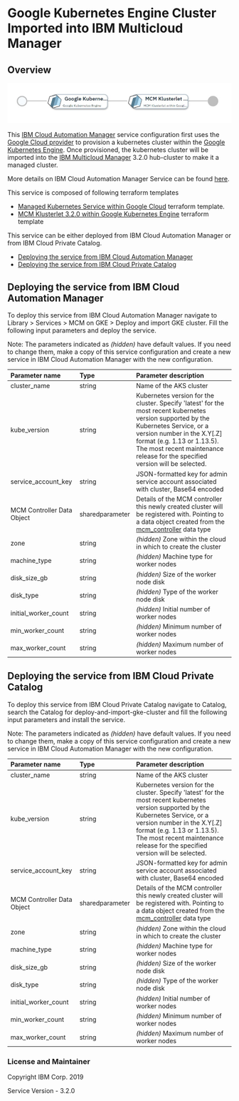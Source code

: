 # Google Kubernetes Engine Cluster Imported into IBM Multicloud Manager

## Overview
![alt text](./MCMonGKE.jpg)

This [IBM Cloud Automation Manager](https://www.ibm.com/support/knowledgecenter/en/SS2L37/product_welcome_cloud_automation_manager.html) service configuration first uses the [Google Cloud provider](https://www.terraform.io/docs/providers/google/index.html) to provision a kubernetes cluster within the [Google Kubernetes Engine](https://cloud.google.com/kubernetes-engine).  Once provisioned, the kubernetes cluster will be imported into the [IBM Multicloud Manager](https://www.ibm.com/support/knowledgecenter/en/SSBS6K_3.2.0/mcm/getting_started/introduction.html) 3.2.0 hub-cluster to make it a managed cluster.

More details on IBM Cloud Automation Manager Service can be found [here](https://www.ibm.com/support/knowledgecenter/en/SS2L37_3.2.1.0/cam_managing_services.html).

This service is composed of following terraform templates

- [Managed Kubernetes Service within Google Cloud](https://github.com/IBM-CAMHub-Open/template_kubernetes_gke/tree/1.11) terraform template.
- [MCM Klusterlet 3.2.0 within Google Kubernetes Engine](https://github.com/IBM-CAMHub-Open/template_mcm_install/tree/3.2.0/GKE/mcm-klusterlet) terraform template 


This service can be either deployed from IBM Cloud Automation Manager or from IBM Cloud Private Catalog.

* [Deploying the service from IBM Cloud Automation Manager](#deploying-the-service-from-ibm-cloud-automation-manager)
* [Deploying the service from IBM Cloud Private Catalog](#deploying-the-service-from-ibm-cloud-private-catalog)

## Deploying the service from IBM Cloud Automation Manager

To deploy this service from IBM Cloud Automation Manager navigate to Library > Services > MCM on GKE > Deploy and import GKE cluster. Fill the following input parameters and deploy the service.

Note: The parameters indicated as _(hidden)_ have default values.  If you need to change them, make a copy of this service configuration and create a new service in IBM Cloud Automation Manager with the new configuration. 

| Parameter name                  | Type            | Parameter description |
| :---                            | :---            | :---                  |
| cluster_name                    | string          | Name of the AKS cluster |
| kube_version                    | string          | Kubernetes version for the cluster. Specify 'latest' for the most recent kubernetes version supported by the Kubernetes Service, or a version number in the X.Y[.Z] format (e.g. 1.13 or 1.13.5).  The most recent maintenance release for the specified version will be selected. |
| service\_account\_key           | string          | JSON-formatted key for admin service account associated with cluster, Base64 encoded |
| MCM Controller Data Object      | sharedparameter | Details of the MCM controller this newly created cluster will be registered with. Pointing to a data object created from the [mcm_controller](https://github.com/IBM-CAMHub-Open/template_cam_common/blob/3.2.1/common/datatypes/mcm_controller.json) data type|
| zone                            | string          | _(hidden)_ Zone within the cloud in which to create the cluster |
| machine_type                    | string          | _(hidden)_ Machine type for worker nodes |
| disk\_size\_gb                  | string          | _(hidden)_ Size of the worker node disk |
| disk_type                       | string          | _(hidden)_ Type of the worker node disk |
| initial\_worker\_count          | string          | _(hidden)_ Initial number of worker nodes |
| min\_worker\_count              | string          | _(hidden)_ Minimum number of worker nodes |
| max\_worker\_count              | string          | _(hidden)_ Maximum number of worker nodes |



## Deploying the service from IBM Cloud Private Catalog

To deploy this service from IBM Cloud Private Catalog navigate to Catalog, search the Catalog for deploy-and-import-gke-cluster and fill the following input parameters and install the service.

Note: The parameters indicated as _(hidden)_ have default values.  If you need to change them, make a copy of this service configuration and create a new service in IBM Cloud Automation Manager with the new configuration. 

| Parameter name                  | Type            | Parameter description |
| :---                            | :---            | :---                  |
| cluster_name                    | string          | Name of the AKS cluster |
| kube_version                    | string          | Kubernetes version for the cluster. Specify 'latest' for the most recent kubernetes version supported by the Kubernetes Service, or a version number in the X.Y[.Z] format (e.g. 1.13 or 1.13.5).  The most recent maintenance release for the specified version will be selected. |
| service\_account\_key           | string          | JSON-formatted key for admin service account associated with cluster, Base64 encoded |
| MCM Controller Data Object      | sharedparameter | Details of the MCM controller this newly created cluster will be registered with. Pointing to a data object created from the [mcm_controller](https://github.com/IBM-CAMHub-Open/template_cam_common/blob/3.2.1/common/datatypes/mcm_controller.json) data type|
| zone                            | string          | _(hidden)_ Zone within the cloud in which to create the cluster |
| machine_type                    | string          | _(hidden)_ Machine type for worker nodes |
| disk\_size\_gb                  | string          | _(hidden)_ Size of the worker node disk |
| disk_type                       | string          | _(hidden)_ Type of the worker node disk |
| initial\_worker\_count          | string          | _(hidden)_ Initial number of worker nodes |
| min\_worker\_count              | string          | _(hidden)_ Minimum number of worker nodes |
| max\_worker\_count              | string          | _(hidden)_ Maximum number of worker nodes |


### License and Maintainer

Copyright IBM Corp. 2019

Service Version - 3.2.0  
 